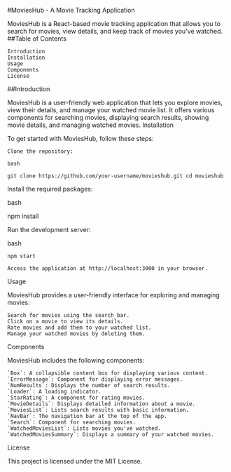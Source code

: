 #MoviesHub - A Movie Tracking Application

MoviesHub is a React-based movie tracking application that allows you to search for movies, view details, and keep track of movies you've watched.
##Table of Contents

    Introduction
    Installation
    Usage
    Components
    License

##Introduction

MoviesHub is a user-friendly web application that lets you explore movies, view their details, and manage your watched movie list. It offers various components for searching movies, displaying search results, showing movie details, and managing watched movies.
Installation

To get started with MoviesHub, follow these steps:

    Clone the repository:

    bash

`git clone https://github.com/your-username/movieshub.git
cd movieshub`

Install the required packages:

bash

npm install

Run the development server:

bash

    npm start

    Access the application at http://localhost:3000 in your browser.

Usage

MoviesHub provides a user-friendly interface for exploring and managing movies:

    Search for movies using the search bar.
    Click on a movie to view its details.
    Rate movies and add them to your watched list.
    Manage your watched movies by deleting them.

Components

MoviesHub includes the following components:

    `Box`: A collapsible content box for displaying various content.
    `ErrorMessage`: Component for displaying error messages.
    `NumResults`: Displays the number of search results.
    `Loader`: A loading indicator.
    `StarRating`: A component for rating movies.
    `MovieDetails`: Displays detailed information about a movie.
    `MoviesList`: Lists search results with basic information.
    `NavBar`: The navigation bar at the top of the app.
    `Search`: Component for searching movies.
    `WatchedMoviesList`: Lists movies you've watched.
    `WatchedMoviesSummary`: Displays a summary of your watched movies.

License

This project is licensed under the MIT License.
